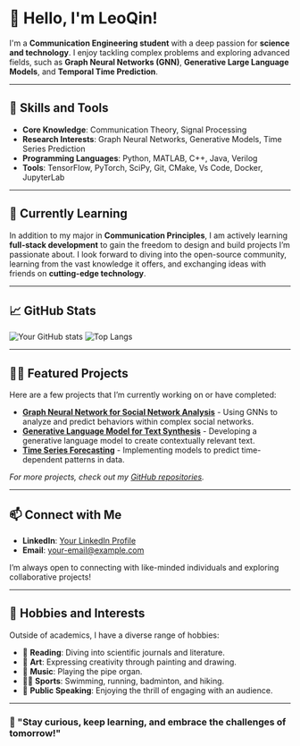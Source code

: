 # 👋 Hello, I'm LeoQin!

I'm a **Communication Engineering student** with a deep passion for **science and technology**. I enjoy tackling complex problems and exploring advanced fields, such as **Graph Neural Networks (GNN)**, **Generative Large Language Models**, and **Temporal Time Prediction**.

---

## 🔧 Skills and Tools
- **Core Knowledge**: Communication Theory, Signal Processing
- **Research Interests**: Graph Neural Networks, Generative Models, Time Series Prediction
- **Programming Languages**: Python, MATLAB, C++, Java, Verilog
- **Tools**: TensorFlow, PyTorch, SciPy, Git, CMake, Vs Code, Docker, JupyterLab

---

## 🌱 Currently Learning
In addition to my major in **Communication Principles**, I am actively learning **full-stack development** to gain the freedom to design and build projects I’m passionate about. I look forward to diving into the open-source community, learning from the vast knowledge it offers, and exchanging ideas with friends on **cutting-edge technology**.

---

## 📈 GitHub Stats
![Your GitHub stats](https://github-readme-stats.vercel.app/api?username=LeoQins&show_icons=true&theme=radical)
![Top Langs](https://github-readme-stats.vercel.app/api/top-langs/?username=LeoQins&layout=compact&theme=radical)

---

## 👨‍💻 Featured Projects
Here are a few projects that I’m currently working on or have completed:

- **[Graph Neural Network for Social Network Analysis](https://github.com/LeoQins/VisionTransformer)** - Using GNNs to analyze and predict behaviors within complex social networks.
- **[Generative Language Model for Text Synthesis](https://github.com/LeoQins/ECShiXun)** - Developing a generative language model to create contextually relevant text.
- **[Time Series Forecasting](https://github.com/LeoQins/ECShiXun)** - Implementing models to predict time-dependent patterns in data.

_For more projects, check out my [GitHub repositories](https://github.com/your-username?tab=repositories)._

---

## 📫 Connect with Me
- **LinkedIn**: [Your LinkedIn Profile](https://linkedin.com/in/your-username)
- **Email**: [your-email@example.com](mailto:your-email@example.com)

I’m always open to connecting with like-minded individuals and exploring collaborative projects!

---

## 🎯 Hobbies and Interests
Outside of academics, I have a diverse range of hobbies:
- 📖 **Reading**: Diving into scientific journals and literature.
- 🎨 **Art**: Expressing creativity through painting and drawing.
- 🎼 **Music**: Playing the pipe organ.
- 🏊‍♂️ **Sports**: Swimming, running, badminton, and hiking.
- 🎤 **Public Speaking**: Enjoying the thrill of engaging with an audience.

---

### 🚀 "Stay curious, keep learning, and embrace the challenges of tomorrow!"
